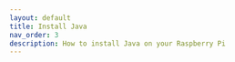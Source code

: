 ```yaml
---
layout: default
title: Install Java
nav_order: 3
description: How to install Java on your Raspberry Pi
---
```

